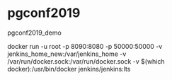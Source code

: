 # pgconf2019
pgconf2019_demo


docker run -u root -p 8090:8080 -p 50000:50000 -v jenkins_home_new:/var/jenkins_home -v /var/run/docker.sock:/var/run/docker.sock -v $(which docker):/usr/bin/docker   jenkins/jenkins:lts